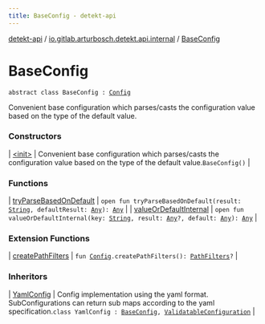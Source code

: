 ```yaml
---
title: BaseConfig - detekt-api
---
```


[detekt-api](../../index.html) / [io.gitlab.arturbosch.detekt.api.internal](../index.html) / [BaseConfig](./index.html)

# BaseConfig

`abstract class BaseConfig : `[`Config`](../../io.gitlab.arturbosch.detekt.api/-config/index.html)

Convenient base configuration which parses/casts the configuration value based on the type of the default value.

### Constructors

| [&lt;init&gt;](-init-.html) | Convenient base configuration which parses/casts the configuration value based on the type of the default value.`BaseConfig()` |

### Functions

| [tryParseBasedOnDefault](try-parse-based-on-default.html) | `open fun tryParseBasedOnDefault(result: `[`String`](https://kotlinlang.org/api/latest/jvm/stdlib/kotlin/-string/index.html)`, defaultResult: `[`Any`](https://kotlinlang.org/api/latest/jvm/stdlib/kotlin/-any/index.html)`): `[`Any`](https://kotlinlang.org/api/latest/jvm/stdlib/kotlin/-any/index.html) |
| [valueOrDefaultInternal](value-or-default-internal.html) | `open fun valueOrDefaultInternal(key: `[`String`](https://kotlinlang.org/api/latest/jvm/stdlib/kotlin/-string/index.html)`, result: `[`Any`](https://kotlinlang.org/api/latest/jvm/stdlib/kotlin/-any/index.html)`?, default: `[`Any`](https://kotlinlang.org/api/latest/jvm/stdlib/kotlin/-any/index.html)`): `[`Any`](https://kotlinlang.org/api/latest/jvm/stdlib/kotlin/-any/index.html) |

### Extension Functions

| [createPathFilters](../create-path-filters.html) | `fun `[`Config`](../../io.gitlab.arturbosch.detekt.api/-config/index.html)`.createPathFilters(): `[`PathFilters`](../-path-filters/index.html)`?` |

### Inheritors

| [YamlConfig](../-yaml-config/index.html) | Config implementation using the yaml format. SubConfigurations can return sub maps according to the yaml specification.`class YamlConfig : `[`BaseConfig`](./index.html)`, `[`ValidatableConfiguration`](../-validatable-configuration/index.html) |

